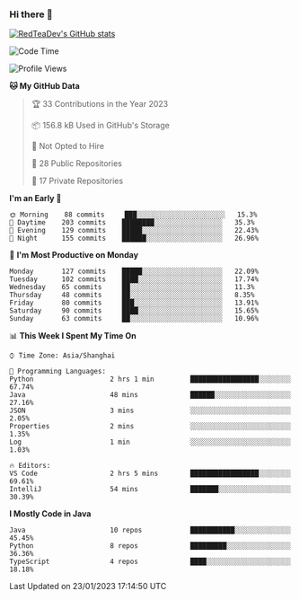 ### Hi there 👋

<!--
**RedTeaDev/RedTeaDev** is a ✨ _special_ ✨ repository because its `README.md` (this file) appears on your GitHub profile.

Here are some ideas to get you started:

- 🔭 I’m currently working on ...
- 🌱 I’m currently learning ...
- 👯 I’m looking to collaborate on ...
- 🤔 I’m looking for help with ...
- 💬 Ask me about ...
- 📫 How to reach me: ...
- 😄 Pronouns: ...
- ⚡ Fun fact: ...
-->

<!--
[![wakatime](https://wakatime.com/badge/user/6b101ed0-04c0-4490-9283-eb61f2efff96.svg)](https://wakatime.com/@6b101ed0-04c0-4490-9283-eb61f2efff96)
!-->

[![RedTeaDev's GitHub stats](https://github-readme-stats.vercel.app/api?username=RedTeaDev)](https://github.com/anuraghazra/github-readme-stats)
<!--
[![willianrod's wakatime stats](https://github-readme-stats.vercel.app/api/wakatime?username=RedTeaDev)](https://github.com/anuraghazra/github-readme-stats)
!-->
<!--START_SECTION:waka-->
![Code Time](http://img.shields.io/badge/Code%20Time-1%2C155%20hrs%203%20mins-blue)

![Profile Views](http://img.shields.io/badge/Profile%20Views-1-blue)

**🐱 My GitHub Data** 

> 🏆 33 Contributions in the Year 2023
 > 
> 📦 156.8 kB Used in GitHub's Storage 
 > 
> 🚫 Not Opted to Hire
 > 
> 📜 28 Public Repositories 
 > 
> 🔑 17 Private Repositories  
 > 
**I'm an Early 🐤** 

```text
🌞 Morning    88 commits     ███░░░░░░░░░░░░░░░░░░░░░░   15.3% 
🌆 Daytime    203 commits    ████████░░░░░░░░░░░░░░░░░   35.3% 
🌃 Evening    129 commits    █████░░░░░░░░░░░░░░░░░░░░   22.43% 
🌙 Night      155 commits    ██████░░░░░░░░░░░░░░░░░░░   26.96%

```
📅 **I'm Most Productive on Monday** 

```text
Monday       127 commits    █████░░░░░░░░░░░░░░░░░░░░   22.09% 
Tuesday      102 commits    ████░░░░░░░░░░░░░░░░░░░░░   17.74% 
Wednesday    65 commits     ██░░░░░░░░░░░░░░░░░░░░░░░   11.3% 
Thursday     48 commits     ██░░░░░░░░░░░░░░░░░░░░░░░   8.35% 
Friday       80 commits     ███░░░░░░░░░░░░░░░░░░░░░░   13.91% 
Saturday     90 commits     ████░░░░░░░░░░░░░░░░░░░░░   15.65% 
Sunday       63 commits     ██░░░░░░░░░░░░░░░░░░░░░░░   10.96%

```


📊 **This Week I Spent My Time On** 

```text
⌚︎ Time Zone: Asia/Shanghai

💬 Programming Languages: 
Python                   2 hrs 1 min         █████████████████░░░░░░░░   67.74% 
Java                     48 mins             ██████░░░░░░░░░░░░░░░░░░░   27.16% 
JSON                     3 mins              ░░░░░░░░░░░░░░░░░░░░░░░░░   2.05% 
Properties               2 mins              ░░░░░░░░░░░░░░░░░░░░░░░░░   1.35% 
Log                      1 min               ░░░░░░░░░░░░░░░░░░░░░░░░░   1.03%

🔥 Editors: 
VS Code                  2 hrs 5 mins        █████████████████░░░░░░░░   69.61% 
IntelliJ                 54 mins             ███████░░░░░░░░░░░░░░░░░░   30.39%

```

**I Mostly Code in Java** 

```text
Java                     10 repos            ███████████░░░░░░░░░░░░░░   45.45% 
Python                   8 repos             █████████░░░░░░░░░░░░░░░░   36.36% 
TypeScript               4 repos             ████░░░░░░░░░░░░░░░░░░░░░   18.18%

```



 Last Updated on 23/01/2023 17:14:50 UTC
<!--END_SECTION:waka-->


